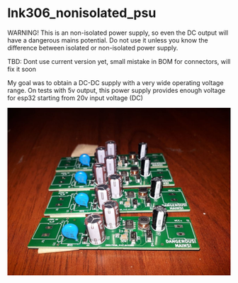 # lnk306_nonisolated_psu
WARNING! This is an non-isolated power supply, so even the DC output will have a dangerous mains potential.
Do not use it unless you know the difference between isolated or non-isolated power supply.

TBD: Dont use current version yet, small mistake in BOM for connectors, will fix it soon

My goal was to obtain a DC-DC supply with a very wide operating voltage range. 
On tests with 5v output, this power supply provides enough voltage for esp32 starting from 20v input voltage (DC)

![Drag Racing](https://github.com/nuclearcat/lnk306_nonisolated_psu/blob/master/pics/psu_v1.jpg?raw=true)
